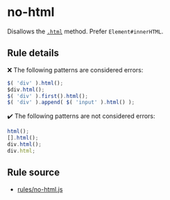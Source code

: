 # no-html

Disallows the [`.html`](https://api.jquery.com/html/) method. Prefer `Element#innerHTML`.

## Rule details

❌ The following patterns are considered errors:
```js
$( 'div' ).html();
$div.html();
$( 'div' ).first().html();
$( 'div' ).append( $( 'input' ).html() );
```

✔️ The following patterns are not considered errors:
```js
html();
[].html();
div.html();
div.html;
```
## Rule source

* [rules/no-html.js](../rules/no-html.js)
